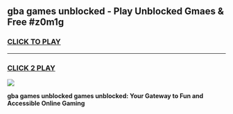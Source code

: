 
## gba games unblocked - Play Unblocked Gmaes & Free #z0m1g
<h3>
<a href="https://news.freeplayer.one?title=gba_games_unblocked&ref=03M">CLICK TO PLAY</a></h3>
<hr>

<h3>
<a href="https://news.freeplayer.one?title=gba_games_unblocked&ref=03M">CLICK 2 PLAY</a>
  
</h3>

<a href="https://news.freeplayer.one?title=gba_games_unblocked&ref=03M"><img src="https://clearcache.store/games.png"></a>


**gba games unblocked games unblocked: Your Gateway to Fun and Accessible Online Gaming**
